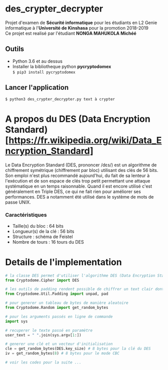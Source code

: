 # des_crypter_decrypter

Projet d'examen de **Sécurité informatique** pour les étudiants en L2 Genie informatique à l'**Université de Kinshasa** pour la promotion 2018-2019  
Ce projet est realisé par l'étudiant **NONGA MAHUKOLA Michéé**  

## Outils
- Python 3.6 et au dessus  
- Installer la bibliotheque python **pycryptodomex**  
  ````$ pip3 install pycryptodomex````

## Lancer l'application

````$ python3 des_crypter_decrypter.py text à crypter````

# A propos du DES (Data Encryption Standard)[https://fr.wikipedia.org/wiki/Data_Encryption_Standard]

Le Data Encryption Standard (DES, prononcer /dɛs/) est un algorithme de chiffrement symétrique (chiffrement par bloc) utilisant des clés de 56 bits. Son emploi n'est plus recommandé aujourd'hui, du fait de sa lenteur à l'exécution et de son espace de clés trop petit permettant une attaque systématique en un temps raisonnable. Quand il est encore utilisé c'est généralement en Triple DES, ce qui ne fait rien pour améliorer ses performances. DES a notamment été utilisé dans le système de mots de passe UNIX.  

### Caractéristiques
- Taille(s) du bloc :	64 bits
- Longueur(s) de la clé :	56 bits
- Structure	: schéma de Feistel
- Nombre de tours :	16 tours du DES

# Details de l'implementation

````python
# la classe DES permet d'utiliser l'algorithme DES (Data Encryption Standard)
from Cryptodome.Cipher import DES

# les outils de padding rendent possible de chiffrer un text clair dont la longueure n'est pas multiple de 8
from Cryptodome.Util.Padding import unpad, pad

# pour generer un tableau de bytes de manière aleatoire
from Cryptodome.Random import get_random_bytes

# pour les arguments passés en ligne de commande
import sys

# recuperer le texte passé en paramètre
user_text = " ".join(sys.argv[1:])

# generer une clé et un vecteur d'initialisation
cle = get_random_bytes(DES.key_size) # 8 bytes pour la clé du DES
iv = get_random_bytes(8) # 8 bytes pour le mode CBC

# voir les codes pour la suite ...
````
